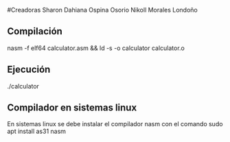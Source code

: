 #Creadoras 
Sharon Dahiana Ospina Osorio
Nikoll Morales Londoño
## Compilación
nasm -f elf64 calculator.asm &&  ld -s -o calculator calculator.o
## Ejecución
./calculator
## Compilador en sistemas linux
En sistemas linux se debe instalar el compilador nasm con el comando sudo apt install as31 nasm
